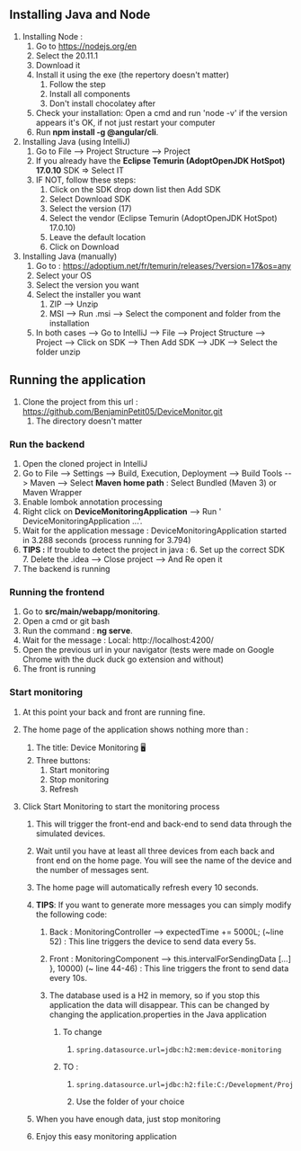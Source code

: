 ## Installing Java and Node

1. Installing Node :
   1. Go to https://nodejs.org/en
   2. Select the 20.11.1
   3. Download it
   4. Install it using the exe (the repertory doesn't matter)
      1. Follow the step
      2. Install all components
      3. Don't install chocolatey after
   5. Check your installation: Open a cmd and run 'node -v' if the version appears it's
      OK, if not just restart your computer
   6. Run **npm install -g @angular/cli**.
2. Installing Java (using IntelliJ)
   1. Go to File --> Project Structure --> Project
   2. If you already have the **Eclipse Temurin (AdoptOpenJDK HotSpot) 17.0.10** SDK =>
      Select IT
   3. IF NOT, follow these steps:
      1. Click on the SDK drop down list then Add SDK
      2. Select Download SDK
      3. Select the version (17)
      4. Select the vendor (Eclipse Temurin (AdoptOpenJDK HotSpot) 17.0.10)
      5. Leave the default location
      6. Click on Download
3. Installing Java (manually)
   1. Go to : https://adoptium.net/fr/temurin/releases/?version=17&os=any
   2. Select your OS
   3. Select the version you want
   4. Select the installer you want
      1. ZIP --> Unzip
      2. MSI --> Run .msi --> Select the component and folder from the installation
   5. In both cases --> Go to IntelliJ --> File --> Project Structure --> Project -->
      Click on SDK --> Then Add SDK --> JDK --> Select the folder unzip

## Running the application

1. Clone the project from this url : https://github.com/BenjaminPetit05/DeviceMonitor.git
   1. The directory doesn't matter

### Run the backend

1. Open the cloned project in IntelliJ
2. Go to File --> Settings --> Build, Execution, Deployment --> Build Tools --> Maven -->
   Select **Maven home path** : Select Bundled (Maven 3) or Maven Wrapper
3. Enable lombok annotation processing
4. Right click on **DeviceMonitoringApplication** --> Run '
   DeviceMonitoringApplication ...'.
4. Wait for the application message : DeviceMonitoringApplication started in 3.288
   seconds (process running for 3.794)
5. **TIPS :** If trouble to detect the project in java :
   6. Set up the correct SDK
   7. Delete the .idea --> Close project --> And Re open it 
5. The backend is running

### Running the frontend

1. Go to **src/main/webapp/monitoring**.
2. Open a cmd or git bash
3. Run the command : **ng serve**.
4. Wait for the message : Local: http://localhost:4200/
5. Open the previous url in your navigator (tests were made on Google Chrome with the duck
   duck go extension and without)
6. The front is running

### Start monitoring

1. At this point your back and front are running fine.

2. The home page of the application shows nothing more than :

   1. The title: Device Monitoring 🖥
   2. Three buttons:
      1. Start monitoring
      2. Stop monitoring
      3. Refresh

3. Click Start Monitoring to start the monitoring process

   1. This will trigger the front-end and back-end to send data through the simulated
      devices.

   2. Wait until you have at least all three devices from each back and front end on the
      home page. You will see the name of the device and the number of messages sent.

   3. The home page will automatically refresh every 10 seconds.

   4. **TIPS**: If you want to generate more messages you can simply modify the following
      code:

      1. Back : MonitoringController --> expectedTime += 5000L; (~line 52) : This line
         triggers the device to send data every 5s.

      2. Front : MonitoringComponent --> this.intervalForSendingData [...] }, 10000) (~
         line 44-46) : This line triggers the front to send data every 10s.

      3. The database used is a H2 in memory, so if you stop this application the data
         will disappear. This can be changed by changing the application.properties in the
         Java application

         1. To change

            1. ```
               spring.datasource.url=jdbc:h2:mem:device-monitoring
               ```

         2. TO :

            1. ```
               spring.datasource.url=jdbc:h2:file:C:/Development/Projects/H2_db/devicemonitoring
               ```

            2. Use the folder of your choice

   5. When you have enough data, just stop monitoring

   6. Enjoy this easy monitoring application